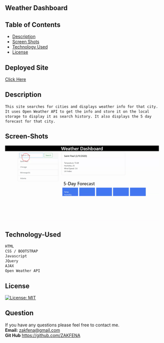 
## Weather Dashboard

## Table of Contents

- [Description](#Description)
- [Screen Shots](#Screen-Shots)
- [Technology Used](#Technology-Used)
- [License](#license)

## Deployed Site
 [Click Here ](https://zakfena.github.io/Weather-Dashboard/index.html)

## Description
```
This site searches for cities and displays weather info for that city. It uses Open Weather API to get the info and store it on the local storage to display it as search history. It also displays the 5 day forecast for that city.

```

## Screen-Shots
![Animated gif](./Assets/Weather-Dashboard.gif)

## Technology-Used
```
HTML
CSS / BOOTSTRAP
Javascript
JQuery
AJAX
Open Weather API

```
## License

[![License: MIT](https://img.shields.io/badge/License-MIT-yellow.svg)](https://opensource.org/licenses/MIT)

## Question

If you have any questions please feel free to contact me.\
**Email:** zakfena@gmail.com\
**Git Hub** https://github.com/ZAKFENA
